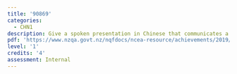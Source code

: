 ```yaml
---
title: '90869'
categories:
  - CHN1
description: Give a spoken presentation in Chinese that communicates a personal response
pdf: 'https://www.nzqa.govt.nz/nqfdocs/ncea-resource/achievements/2019/as90869.pdf'
level: '1'
credits: '4'
assessment: Internal
---
```



